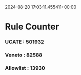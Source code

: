 2024-08-20 17:03:11.455411+00:00
# Rule Counter 
 ### UCATE : 501932

 ### Veneto : 82588

 ### Allowlist : 13930